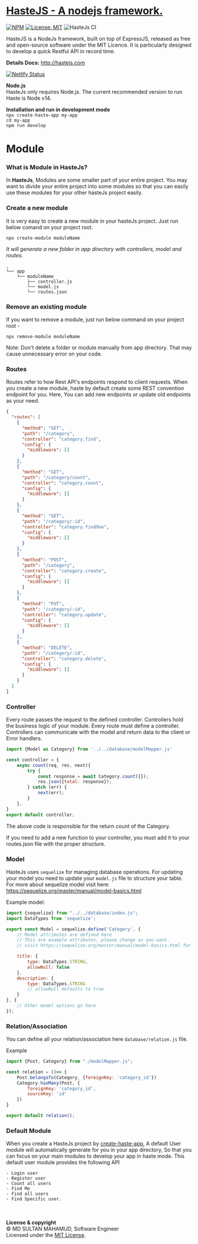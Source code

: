 # **[HasteJS - A nodejs framework.](http://hastejs.com/)**
[![NPM](https://img.shields.io/npm/v/hastejs-cli.svg?style=flat-square)](https://www.npmjs.com/package/hastejs-cli)
[![License: MIT](https://img.shields.io/badge/License-MIT-yellow.svg?style=flat-square)](https://github.com/sultanfendonus/HasteJS/blob/main/LICENSE)
![HasteJs CI](https://github.com/sultanfendonus/HasteJS/workflows/HasteJs%20CI/badge.svg)

HasteJS is a NodeJs framework, built on top of ExpressJS, released as free and open-source software under the MIT Licence. It is particularly designed to develop a quick Restful API in record time.


**Details Docs:** http://hastejs.com

[![Netlify Status](https://api.netlify.com/api/v1/badges/96254405-9395-4994-9a7f-613ccfdfa563/deploy-status)](https://app.netlify.com/sites/hastejs/deploys)

**Node.js**  
HasteJs only requires Node.js. The current recommended version to run Haste is Node v14.

**Installation and run in development mode**  
`npx create-haste-app my-app`  
`cd my-app`  
`npm run develop`


# Module

### What is Module in HasteJs?
In **HasteJs**, Modules are some smaller part of your entire project.
You may want to divide your entire project into some modules so that
you can easily use these modules for your other hasteJs project easily.


### Create a new module
It is very easy to create a new module in your hasteJs project.
Just run below comand on your project root.

`npx create-module moduleName`

_It will generate a new folder in app directory with controllers,
model and routes._

```text
.
└── app
    └── moduleName
        ├── controller.js
        └── model.js
        └── routes.json
```
### Remove an existing module
If you want to remove a module, just run below command on your project
root -

`npx remove-module moduleName`

Note: Don't delete a folder or module manually from app directory.
That may cause unnecessary error on your code.

### Routes
Routes refer to how Rest API's endpoints respond to client requests.
When you create a new module, haste by default create some REST convention endpoint for you.
Here, You can add new endpoints or update old endpoints as your need.

```json
{
  "routes": [
    {
      "method": "GET",
      "path": "/category",
      "controller": "category.find",
      "config": {
        "middleware": []
      }
    },
    {
      "method": "GET",
      "path": "/category/count",
      "controller": "category.count",
      "config": {
        "middleware": []
      }
    },
    {
      "method": "GET",
      "path": "/category/:id",
      "controller": "category.findOne",
      "config": {
        "middleware": []
      }
    },
    {
      "method": "POST",
      "path": "/category",
      "controller": "category.create",
      "config": {
        "middleware": []
      }
    },
    {
      "method": "PUT",
      "path": "/category/:id",
      "controller": "category.update",
      "config": {
        "middleware": []
      }
    },
    {
      "method": "DELETE",
      "path": "/category/:id",
      "controller": "category.delete",
      "config": {
        "middleware": []
      }
    }
  ]
}
```
### Controller
Every route passes the request to the defined controller.
Controllers hold the business logic of your module.
Every route must define a controller. Controllers can communicate with the model and return data to the client or Error handlers.

```javascript
import {Model as Category} from '../../database/modelMapper.js'

const controller = {
    async count(req, res, next){
        try {
            const response = await Category.count({});
            res.json({total: response});
        } catch (err) {
            next(err);
        }
    },
}
export default controller;
```
The above code is responsible for the return count of the Category.

If you need to add a new function to your controller, you must add it to your routes.json file with the proper structure.

### Model
HasteJs uses `sequelize` for managing database operations. For
updating your model you need to update your `model.js` file to structure your table.
For more about sequelize model visit here: https://sequelize.org/master/manual/model-basics.html

Example model:
```javascript
import {sequelize} from "../../database/index.js";
import DataTypes from 'sequelize';

export const Model = sequelize.define('Category', {
    // Model attributes are defined here
    // This are example attributes. please change as you want.
    // visit https://sequelize.org/master/manual/model-basics.html for details.

    title: {
        type: DataTypes.STRING,
        allowNull: false
    },
    description: {
        type: DataTypes.STRING
        // allowNull defaults to true
    }
}, {
    // Other model options go here
});
```

### Relation/Association
You can define all your relation/association here ```database/relation.js``` file.

Example

```javascript
import {Post, Category} from "./modelMapper.js";

const relation = ()=> {
    Post.belongsTo(Category, {foreignKey: 'category_id'})
    Category.hasMany(Post, {
        foreignKey: 'category_id',
        sourceKey: 'id'
    })
}

export default relation();
```

### Default Module
When you create a HasteJs project by [create-haste-app](https://www.npmjs.com/package/create-haste-app), A default User module will automatically generate for you in your app directory, So that you can focus on your main modules to develop your app in haste mode.
This default user module provides the following API

    - Login user
    - Register user
    - Count all users
    - Find Me
    - Find all users
    - Find Specific user.




\
\
**License & copyright**\
© MD SULTAN MAHAMUD, Software Engineer\
Licensed under the [MIT License](LICENSE).